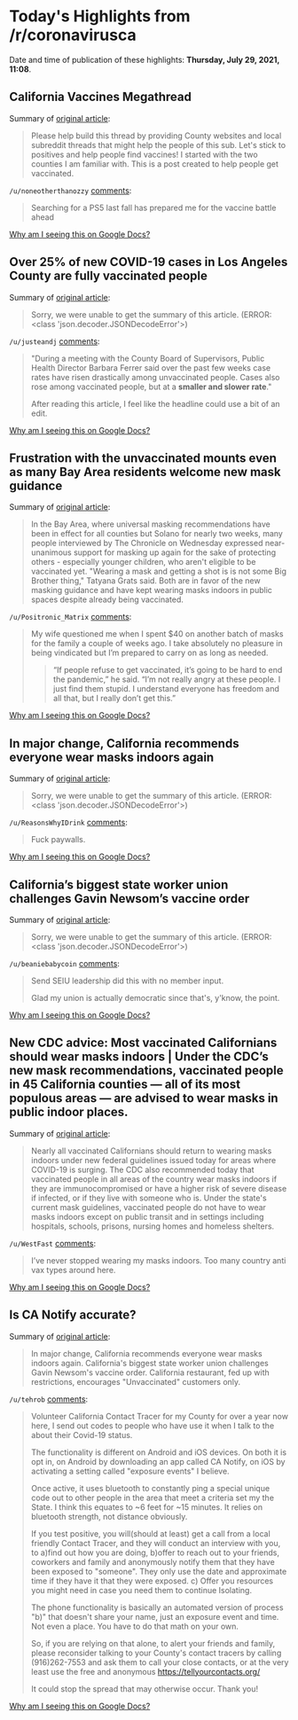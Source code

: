 # Today's Highlights from /r/coronavirusca

Date and time of publication of these highlights: **Thursday, July 29, 2021, 11:08**.

## California Vaccines Megathread

Summary of [original article](https://www.reddit.com/r/CoronavirusCA/comments/l35yck/california_vaccines_megathread/):

> Please help build this thread by providing County websites and local subreddit threads that might help the people of this sub. Let's stick to positives and help people find vaccines! I started with the two counties I am familiar with. This is a post created to help people get vaccinated.

`/u/noneotherthanozzy` [comments](https://www.reddit.com/r/CoronavirusCA/comments/l35yck/california_vaccines_megathread/):

> Searching for a PS5 last fall has prepared me for the vaccine battle ahead

[Why am I seeing this on Google Docs?](https://docs.google.com/document/d/1Dc6We63vOXIZsc0op-Bt4abqkYjXzOigalQqFxmvvbM/edit?usp=sharing)

## Over 25% of new COVID-19 cases in Los Angeles County are fully vaccinated people

Summary of [original article](https://www.foxla.com/news/over-25-of-new-covid-19-cases-in-los-angeles-county-are-fully-vaccinated-people):

> Sorry, we were unable to get the summary of this article. (ERROR: <class 'json.decoder.JSONDecodeError'>)

`/u/justeandj` [comments](https://www.reddit.com/r/CoronavirusCA/comments/ou0kqt/over_25_of_new_covid19_cases_in_los_angeles/):

> "During a meeting with the County Board of Supervisors, Public Health Director Barbara Ferrer said over the past few weeks case rates have risen drastically among unvaccinated people. Cases also rose among vaccinated people, but at a **smaller and slower rate**."
> 
> After reading this article, I feel like the headline could use a bit of an edit.

[Why am I seeing this on Google Docs?](https://docs.google.com/document/d/1Dc6We63vOXIZsc0op-Bt4abqkYjXzOigalQqFxmvvbM/edit?usp=sharing)

## Frustration with the unvaccinated mounts even as many Bay Area residents welcome new mask guidance

Summary of [original article](https://www.sfchronicle.com/bayarea/article/Frustration-with-the-unvaccinated-mounts-even-as-16347426.php):

> In the Bay Area, where universal masking recommendations have been in effect for all counties but Solano for nearly two weeks, many people interviewed by The Chronicle on Wednesday expressed near-unanimous support for masking up again for the sake of protecting others - especially younger children, who aren't eligible to be vaccinated yet. "Wearing a mask and getting a shot is is not some Big Brother thing," Tatyana Grats said. Both are in favor of the new masking guidance and have kept wearing masks indoors in public spaces despite already being vaccinated.

`/u/Positronic_Matrix` [comments](https://www.reddit.com/r/CoronavirusCA/comments/otonc7/frustration_with_the_unvaccinated_mounts_even_as/):

> My wife questioned me when I spent $40 on another batch of masks for the family a couple of weeks ago.  I take absolutely no pleasure in being vindicated but I’m prepared to carry on as long as needed.
> 
> > “If people refuse to get vaccinated, it’s going to be hard to end the pandemic,” he said. “I’m not really angry at these people. I just find them stupid. I understand everyone has freedom and all that, but I really don’t get this.”

[Why am I seeing this on Google Docs?](https://docs.google.com/document/d/1Dc6We63vOXIZsc0op-Bt4abqkYjXzOigalQqFxmvvbM/edit?usp=sharing)

## In major change, California recommends everyone wear masks indoors again

Summary of [original article](https://www.sfchronicle.com/health/article/In-major-change-California-recommends-everyone-16346634.php):

> Sorry, we were unable to get the summary of this article. (ERROR: <class 'json.decoder.JSONDecodeError'>)

`/u/ReasonsWhyIDrink` [comments](https://www.reddit.com/r/CoronavirusCA/comments/otopuc/in_major_change_california_recommends_everyone/):

> Fuck paywalls.

[Why am I seeing this on Google Docs?](https://docs.google.com/document/d/1Dc6We63vOXIZsc0op-Bt4abqkYjXzOigalQqFxmvvbM/edit?usp=sharing)

## California’s biggest state worker union challenges Gavin Newsom’s vaccine order

Summary of [original article](https://www.sacbee.com/news/politics-government/the-state-worker/article253086908.html?utm_source=dlvr.it&utm_medium=twitter#storylink=rss):

> Sorry, we were unable to get the summary of this article. (ERROR: <class 'json.decoder.JSONDecodeError'>)

`/u/beaniebabycoin` [comments](https://www.reddit.com/r/CoronavirusCA/comments/otqn8h/californias_biggest_state_worker_union_challenges/):

> Send SEIU leadership did this with no member input.
> 
> Glad my union is actually democratic since that's, y'know, the point.

[Why am I seeing this on Google Docs?](https://docs.google.com/document/d/1Dc6We63vOXIZsc0op-Bt4abqkYjXzOigalQqFxmvvbM/edit?usp=sharing)

## New CDC advice: Most vaccinated Californians should wear masks indoors | Under the CDC’s new mask recommendations, vaccinated people in 45 California counties — all of its most populous areas — are advised to wear masks in public indoor places.

Summary of [original article](https://calmatters.org/health/coronavirus/2021/07/california-covid-mask-guidelines/):

> Nearly all vaccinated Californians should return to wearing masks indoors under new federal guidelines issued today for areas where COVID-19 is surging. The CDC also recommended today that vaccinated people in all areas of the country wear masks indoors if they are immunocompromised or have a higher risk of severe disease if infected, or if they live with someone who is. Under the state's current mask guidelines, vaccinated people do not have to wear masks indoors except on public transit and in settings including hospitals, schools, prisons, nursing homes and homeless shelters.

`/u/WestFast` [comments](https://www.reddit.com/r/CoronavirusCA/comments/ot2xu0/new_cdc_advice_most_vaccinated_californians/):

> I’ve never stopped wearing my masks indoors. Too many country anti vax types around here.

[Why am I seeing this on Google Docs?](https://docs.google.com/document/d/1Dc6We63vOXIZsc0op-Bt4abqkYjXzOigalQqFxmvvbM/edit?usp=sharing)

## Is CA Notify accurate?

Summary of [original article](https://www.reddit.com/r/CoronavirusCA/comments/otqbmv/is_ca_notify_accurate/):

> In major change, California recommends everyone wear masks indoors again. California's biggest state worker union challenges Gavin Newsom's vaccine order. California restaurant, fed up with restrictions, encourages "Unvaccinated" customers only.

`/u/tehrob` [comments](https://www.reddit.com/r/CoronavirusCA/comments/otqbmv/is_ca_notify_accurate/):

> Volunteer California Contact Tracer for my County for over a year now here, I send out codes to people who have use it when I talk to the about their Covid-19 status. 
> 
> The functionality is different on Android and iOS devices.  On both it is opt in, on Android by downloading an app called CA Notify, on iOS by activating a setting called "exposure events" I believe.  
> 
> Once active, it uses bluetooth to constantly ping a special unique code out to other people in the area that meet a criteria set my the State.  I think this equates to  ~6 feet for ~15 minutes.  It relies on bluetooth strength, not distance obviously.
> 
> If you test positive, you will(should at least) get a call from a local friendly Contact Tracer, and they will conduct an interview with you, to a)find out how you are doing, b)offer to reach out to your friends, coworkers and family and anonymously notify them that they have been exposed to "someone".  They only use the date and approximate time if they have it that they were exposed.  c) Offer you resources you might need in case you need them to continue Isolating.
> 
> The phone functionality is basically an automated version of process "b)" that doesn't share your name, just an exposure event and time.  Not even a place.  You have to do that math on your own.
> 
> So, if you are relying on that alone, to alert your friends and family, please reconsider talking to your County's contact tracers by calling (916)262-7553 and ask them to call your close contacts, or at the very least use the free and anonymous https://tellyourcontacts.org/
> 
> It could stop the spread that may otherwise occur.  Thank you!

[Why am I seeing this on Google Docs?](https://docs.google.com/document/d/1Dc6We63vOXIZsc0op-Bt4abqkYjXzOigalQqFxmvvbM/edit?usp=sharing)

